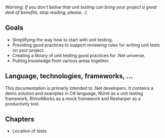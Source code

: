 _Warning: If you don't belive that unit testing can bring your project a great deal of benefits, stop reading, please. :)_

## Goals
* Simplifying the way how to start with unit testing.
* Providing good practices to support reviewing rules for writing unit tests on your project.
* Creating a library of unit testing good practices for .Net universe.
* Putting knowledge from various areas together.

## Language, technologies, frameworks, ...
This documentation is primarly intended to .Net developers. It contains a demo solution and examples in C# language, NUnit as a unit testing framework, RhinoMocks as a mock framework and Resharper as a productivity tool.

## Chapters

* Location of tests
